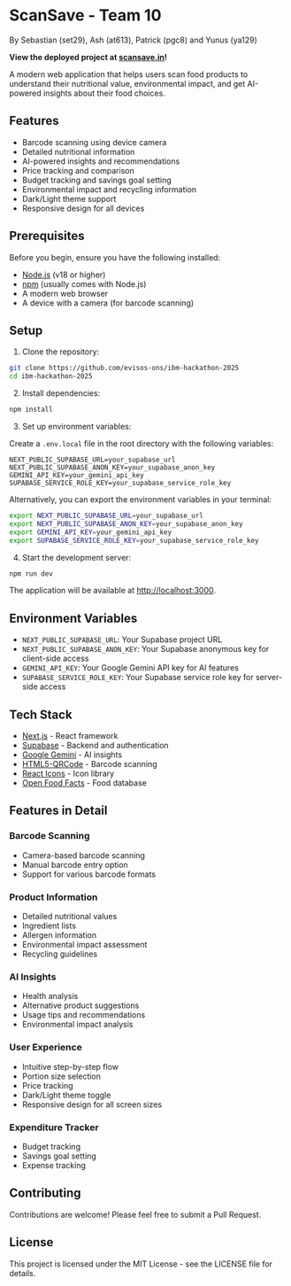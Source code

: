 # ScanSave - Team 10

By Sebastian (set29), Ash (at613), Patrick (pgc8) and Yunus (ya129)

**View the deployed project at [scansave.in](https://scansave.in)!**

A modern web application that helps users scan food products to understand their nutritional value, environmental impact, and get AI-powered insights about their food choices.

## Features

- Barcode scanning using device camera
- Detailed nutritional information
- AI-powered insights and recommendations
- Price tracking and comparison
- Budget tracking and savings goal setting
- Environmental impact and recycling information
- Dark/Light theme support
- Responsive design for all devices

## Prerequisites

Before you begin, ensure you have the following installed:
- [Node.js](https://nodejs.org/) (v18 or higher)
- [npm](https://www.npmjs.com/) (usually comes with Node.js)
- A modern web browser
- A device with a camera (for barcode scanning)

## Setup

1. Clone the repository:
```bash
git clone https://github.com/evisos-ons/ibm-hackathon-2025
cd ibm-hackathon-2025
```

2. Install dependencies:
```bash
npm install
```

3. Set up environment variables:

Create a `.env.local` file in the root directory with the following variables:
```env
NEXT_PUBLIC_SUPABASE_URL=your_supabase_url
NEXT_PUBLIC_SUPABASE_ANON_KEY=your_supabase_anon_key
GEMINI_API_KEY=your_gemini_api_key
SUPABASE_SERVICE_ROLE_KEY=your_supabase_service_role_key
```

Alternatively, you can export the environment variables in your terminal:
```bash
export NEXT_PUBLIC_SUPABASE_URL=your_supabase_url
export NEXT_PUBLIC_SUPABASE_ANON_KEY=your_supabase_anon_key
export GEMINI_API_KEY=your_gemini_api_key
export SUPABASE_SERVICE_ROLE_KEY=your_supabase_service_role_key
```

4. Start the development server:
```bash
npm run dev
```

The application will be available at [http://localhost:3000](http://localhost:3000).

## Environment Variables

- `NEXT_PUBLIC_SUPABASE_URL`: Your Supabase project URL
- `NEXT_PUBLIC_SUPABASE_ANON_KEY`: Your Supabase anonymous key for client-side access
- `GEMINI_API_KEY`: Your Google Gemini API key for AI features
- `SUPABASE_SERVICE_ROLE_KEY`: Your Supabase service role key for server-side access

## Tech Stack

- [Next.js](https://nextjs.org/) - React framework
- [Supabase](https://supabase.com/) - Backend and authentication
- [Google Gemini](https://deepmind.google/technologies/gemini/) - AI insights
- [HTML5-QRCode](https://github.com/mebjas/html5-qrcode) - Barcode scanning
- [React Icons](https://react-icons.github.io/react-icons/) - Icon library
- [Open Food Facts](https://world.openfoodfacts.org/) - Food database

## Features in Detail

### Barcode Scanning
- Camera-based barcode scanning
- Manual barcode entry option
- Support for various barcode formats

### Product Information
- Detailed nutritional values
- Ingredient lists
- Allergen information
- Environmental impact assessment
- Recycling guidelines

### AI Insights
- Health analysis
- Alternative product suggestions
- Usage tips and recommendations
- Environmental impact analysis

### User Experience
- Intuitive step-by-step flow
- Portion size selection
- Price tracking
- Dark/Light theme toggle
- Responsive design for all screen sizes

### Expenditure Tracker
- Budget tracking
- Savings goal setting
- Expense tracking

## Contributing

Contributions are welcome! Please feel free to submit a Pull Request.

## License

This project is licensed under the MIT License - see the LICENSE file for details.
